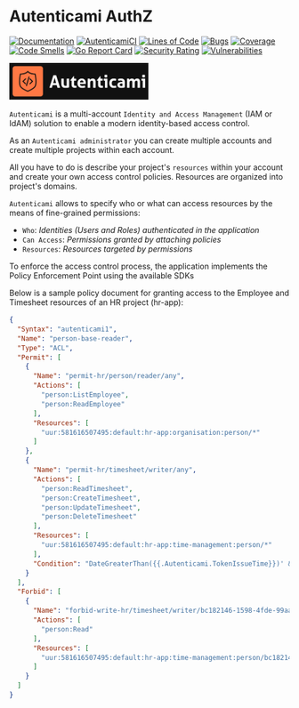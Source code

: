 # Autenticami AuthZ

[![Documentation](https://img.shields.io/website?label=Docs&url=https%3A%2F%2Fdocs.autenticami.com%2F)](https://docs.autenticami.com/)
[![AutenticamiCI](https://github.com/autenticami/autenticami-authz/actions/workflows/autenticami-ci.yml/badge.svg)](https://github.com/autenticami/autenticami-authz/actions/workflows/autenticami-ci.yml)
[![Lines of Code](https://sonarcloud.io/api/project_badges/measure?project=autenticami_autenticami-authz&metric=ncloc)](https://sonarcloud.io/summary/new_code?id=autenticami_autenticami-authz)
[![Bugs](https://sonarcloud.io/api/project_badges/measure?project=autenticami_autenticami-authz&metric=bugs)](https://sonarcloud.io/summary/new_code?id=autenticami_autenticami-authz)
[![Coverage](https://sonarcloud.io/api/project_badges/measure?project=autenticami_autenticami-authz&metric=coverage)](https://sonarcloud.io/summary/new_code?id=autenticami_autenticami-authz)
[![Code Smells](https://sonarcloud.io/api/project_badges/measure?project=autenticami_autenticami-authz&metric=code_smells)](https://sonarcloud.io/summary/new_code?id=autenticami_autenticami-authz)
[![Go Report Card](https://goreportcard.com/badge/github.com/autenticami/autenticami-authz)](https://goreportcard.com/report/github.com/autenticami/autenticami-authz)
[![Security Rating](https://sonarcloud.io/api/project_badges/measure?project=autenticami_autenticami-authz&metric=security_rating)](https://sonarcloud.io/summary/new_code?id=autenticami_autenticami-authz)
[![Vulnerabilities](https://sonarcloud.io/api/project_badges/measure?project=autenticami_autenticami-authz&metric=vulnerabilities)](https://sonarcloud.io/summary/new_code?id=autenticami_autenticami-authz)

<img src="assets/images/autenticami-black-logo.png" width="250px" height="auto"/>

`Autenticami` is a multi-account `Identity and Access Management` (IAM or IdAM) solution to enable a modern identity-based access control.

As an `Autenticami administrator` you can create multiple accounts and create multiple projects within each account.

All you have to do is describe your project's `resources` within your account and create your own access control policies. Resources are organized into project's domains.

`Autenticami` allows to specify who or what can access resources by the means of fine-grained permissions:

- `Who`: *Identities (Users and Roles) authenticated in the application*
- `Can Access`: *Permissions granted by attaching policies*
- `Resources`: *Resources targeted by permissions*

To enforce the access control process, the application implements the Policy Enforcement Point using the available SDKs

Below is a sample policy document for granting access to the Employee and Timesheet resources of an HR project (hr-app):

```json linenums="1"
{
  "Syntax": "autenticami1",
  "Name": "person-base-reader",
  "Type": "ACL",
  "Permit": [
    {
      "Name": "permit-hr/person/reader/any",
      "Actions": [
        "person:ListEmployee",
        "person:ReadEmployee"
      ],
      "Resources": [
        "uur:581616507495:default:hr-app:organisation:person/*"
      ]
    },
    {
      "Name": "permit-hr/timesheet/writer/any",
      "Actions": [
        "person:ReadTimesheet",
        "person:CreateTimesheet",
        "person:UpdateTimesheet",
        "person:DeleteTimesheet"
      ],
      "Resources": [
        "uur:581616507495:default:hr-app:time-management:person/*"
      ],
      "Condition": "DateGreaterThan({{.Autenticami.TokenIssueTime}})' && DateLessThan('{{.Autenticami.CurrentTime}}': '2023-12-31T23:59:59Z')"
    }
  ],
  "Forbid": [
    {
      "Name": "forbid-write-hr/timesheet/writer/bc182146-1598-4fde-99aa-b2d4d08bc1e2",
      "Actions": [
        "person:Read"
      ],
      "Resources": [
        "uur:581616507495:default:hr-app:time-management:person/bc182146-1598-4fde-99aa-b2d4d08bc1e2"
      ]
    }
  ]
}
```
